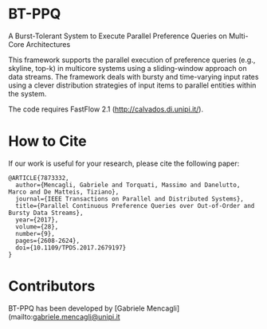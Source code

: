 # BT-PPQ
A Burst-Tolerant System to Execute Parallel Preference Queries on Multi-Core Architectures

This framework supports the parallel execution of preference queries (e.g., skyline, top-k) in multicore systems using a sliding-window approach on data streams. The framework deals with bursty and time-varying input rates using a clever distribution strategies of input items to parallel entities within the system.

The code requires FastFlow 2.1 (http://calvados.di.unipi.it/).

# How to Cite
If our work is useful for your research, please cite the following paper:
```
@ARTICLE{7873332,
  author={Mencagli, Gabriele and Torquati, Massimo and Danelutto, Marco and De Matteis, Tiziano},
  journal={IEEE Transactions on Parallel and Distributed Systems},
  title={Parallel Continuous Preference Queries over Out-of-Order and Bursty Data Streams},
  year={2017},
  volume={28},
  number={9},
  pages={2608-2624},
  doi={10.1109/TPDS.2017.2679197}
}
```

# Contributors
BT-PPQ has been developed by [Gabriele Mencagli](mailto:gabriele.mencagli@unipi.it
